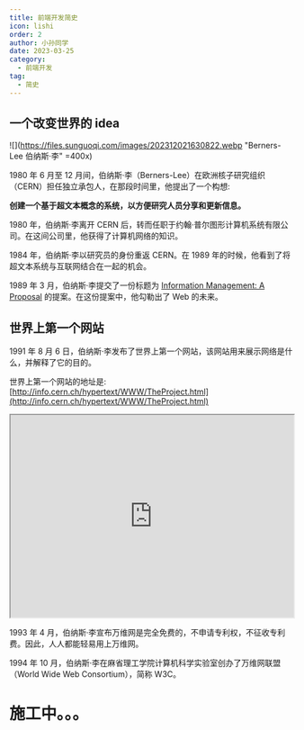 ```yaml
---
title: 前端开发简史
icon: lishi
order: 2
author: 小孙同学
date: 2023-03-25
category:
  - 前端开发
tag:
  - 简史
---
```


## 一个改变世界的 idea

![](https://files.sunguoqi.com/images/202312021630822.webp "Berners-Lee 伯纳斯·李" =400x)

1980 年 6 月至 12 月间，伯纳斯·李（Berners-Lee）在欧洲核子研究组织（CERN）担任独立承包人，在那段时间里，他提出了一个构想:

**创建一个基于超文本概念的系统，以方便研究人员分享和更新信息。**

1980 年，伯纳斯·李离开 CERN 后，转而任职于约翰·普尔图形计算机系统有限公司。在这间公司里，他获得了计算机网络的知识。

1984 年，伯纳斯·李以研究员的身份重返 CERN。在 1989 年的时候，他看到了将超文本系统与互联网结合在一起的机会。

1989 年 3 月，伯纳斯·李提交了一份标题为 [Information Management: A Proposal](https://cds.cern.ch/record/369245/files/dd-89-001.pdf) 的提案。在这份提案中，他勾勒出了 Web 的未来。

## 世界上第一个网站

1991 年 8 月 6 日，伯纳斯·李发布了世界上第一个网站，该网站用来展示网络是什么，并解释了它的目的。

世界上第一个网站的地址是: [http://info.cern.ch/hypertext/WWW/TheProject.html](http://info.cern.ch/hypertext/WWW/TheProject.html)

<iframe src="https://info.cern.ch/hypertext/WWW/TheProject.html"
        width="100%" height="360" frameborder="1" style="background-color: #fff;"
        allowfullscreen sandbox>
</iframe>

1993 年 4 月，伯纳斯·李宣布万维网是完全免费的，不申请专利权，不征收专利费。因此，人人都能轻易用上万维网。

1994 年 10 月，伯纳斯·李在麻省理工学院计算机科学实验室创办了万维网联盟（World Wide Web Consortium），简称 W3C。


# 施工中。。。
<!-- ## 一道经典的面试题 -->

<!-- **当键入网址到网页显示，其间发生了什么？** -->

<!-- ## 参考资料 -->

<!-- - [维基百科-蒂姆·伯纳斯·李](https://zh.wikipedia.org/wiki/%E8%92%82%E5%A7%86%C2%B7%E4%BC%AF%E7%BA%B3%E6%96%AF-%E6%9D%8E)

- [维基百科-万维网](https://zh.wikipedia.org/zh-hans/%E4%B8%87%E7%BB%B4%E7%BD%91)

- [维基百科-浏览器大战](https://zh.wikipedia.org/wiki/%E6%B5%8F%E8%A7%88%E5%99%A8%E5%A4%A7%E6%88%98)

- [Github-全栈工程师培训材料](https://github.com/ruanyf/jstraining)

- [稀土掘金-带你领略前端发展史的江湖恩怨情仇](https://juejin.cn/post/6901076337855823880)

- [GitBooks-前端 MVVM 模式开发入门](https://mactaivsh.gitbooks.io/vue-guide-book/content/chapter1.html)

- [CSDN-前端开发 20 年变迁史](https://blog.csdn.net/csdnnews/article/details/90745990)

- [B 站-硬核唠嗑：前端技术演化史](https://www.bilibili.com/video/BV19t4y1A7CP)

- https://juejin.cn/post/7116326329313656869

- https://wuhou.fun/330.html

- https://www.jianshu.com/p/8dc5c6aa01fc

- https://www.finclip.com/news/f/35450.html

- https://segmentfault.com/a/1190000020281750

- https://segmentfault.com/a/1190000037539094

- https://www.bilibili.com/video/BV1cE41137tS

- https://thehistoryoftheweb.com/ -->

<!-- ![](https://files.sunguoqi.com/brain-images/202308101755970.jpg) -->




<!-- 
````markmap
---
markmap:
  colorFreezeLevel: 2
---
# markmap
## Links
- <https://markmap.js.org/>
- [GitHub](https://github.com/gera2ld/markmap)
## Related Projects
- [coc-markmap](https://github.com/gera2ld/coc-markmap)
- [gatsby-remark-markmap](https://github.com/gera2ld/gatsby-remark-markmap)
## Features
- links
- **strong** ~~del~~ *italic* ==highlight==
- multiline
  text
- `inline code`
-
    ```js
    console.log('code block');
    ```
- Katex
  - $x = {-b \pm \sqrt{b^2-4ac} \over 2a}$
  - [More Katex Examples](#?d=gist:af76a4c245b302206b16aec503dbe07b:katex.md)
- Now we can wrap very very very very long text based on `maxWidth` option
```` -->
